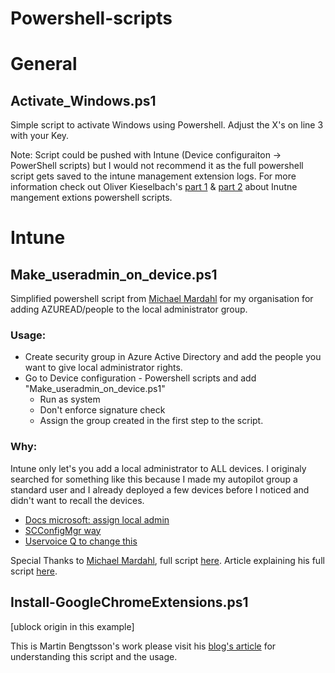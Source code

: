 # Powershell-scripts

# General

## Activate_Windows.ps1
Simple script to activate Windows using Powershell.
Adjust the X's on line 3 with your Key.

Note: Script could be pushed with Intune (Device configuraiton -> PowerShell scripts) but I would not recommend it as the full powershell script gets saved to the intune management extension logs. For more information check out Oliver Kieselbach's [part 1](https://oliverkieselbach.com/2017/11/29/deep-dive-microsoft-intune-management-extension-powershell-scripts/) & [part 2](https://oliverkieselbach.com/2018/02/12/part-2-deep-dive-microsoft-intune-management-extension-powershell-scripts/) about Inutne mangement extions powershell scripts.

# Intune

## Make_useradmin_on_device.ps1
Simplified powershell script from [Michael Mardahl](https://gist.github.com/mardahl) for my organisation for adding AZUREAD/people to the local administrator group.

### Usage: 
- Create security group in Azure Active Directory and add the people you want to give local administrator rights.
- Go to Device configuration - Powershell scripts and add "Make_useradmin_on_device.ps1"
  - Run as system
  - Don't enforce signature check
  - Assign the group created in the first step to the script.

### Why:
Intune only let's you add a local administrator to ALL devices. 
I originaly searched for something like this because I made my autopilot group a standard user and I already deployed a few devices before I noticed and didn't want to recall the devices.

- [Docs microsoft: assign local admin](https://docs.microsoft.com/en-us/azure/active-directory/devices/assign-local-admin)
- [SCConfigMgr way](https://www.scconfigmgr.com/2018/08/30/configure-restricted-groups-with-intune-policy-csp/)
- [Uservoice Q to change this](https://feedback.azure.com/forums/169401-azure-active-directory/suggestions/31914520-utilize-aad-security-groups-for-device-additional)

Special Thanks to [Michael Mardahl](https://gist.github.com/mardahl), full script [here](https://gist.github.com/mardahl/062c15f863be9232b9c1953e34b660f8).
Article explaining his full script [here](https://www.iphase.dk/local-administrators-on-aad-joined-devices/).

## Install-GoogleChromeExtensions.ps1

[ublock origin in this example]

This is Martin Bengtsson's work please visit his [blog's article](https://www.imab.dk/install-google-chrome-extensions-using-microsoft-intune/) for understanding this script and the usage.
